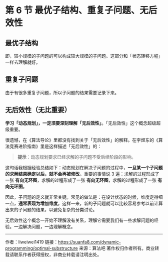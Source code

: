 # 第 6 节 最优子结构、重复子问题、无后效性

## 最优子结构

即，较小规模的子问题的可以构成较大规模的子问题。这部分和「状态转移方程」一样去理解就好。

## 重复子问题

由于有很多重复子问题，所以子问题的结果需要记录下来。

## 无后效性（无比重要）

**学习「动态规划」，一定须要深刻理解「无后效性」**。「无后效性」这个概念超级超级重要。

很遗憾，在《算法导论》里都没有找到关于「无后效性」的解释。在李煜东的《算法竞赛进阶指南》里是这样描述「无后效性」的：

> **提示**：动态规划要求已经求解的子问题不受后续阶段的影响。

这句话我根据经验总结如下：动态规划在解决子问题的过程中，**一旦某一个子问题的求解结果确定以后，就不会再被修改**。重要的事情说 3 遍：求解的过程形成了一张 **有向无环图**，求解的过程形成了一张 **有向无环图**，求解的过程形成了一张 **有向无环图**。

因此，子问题的定义就非常关键。常见的做法是：在设计状态的时候，维度定得细一点，**通常表现为增加维度**。这样一来，新的子问题就可以比较容易参考以前计算出来的子问题的结果，以避免复杂的分类讨论。

无后效性这个概念一开始不理解没有关系，理解它需要我们有一些求解问题的经验。一边解决问题，一边理解概念。



---

作者：liweiwei1419
链接：https://suanfa8.com/dynamic-programming/optimal-substructure
来源：算法吧
著作权归作者所有。商业转载请联系作者获得授权，非商业转载请注明出处。